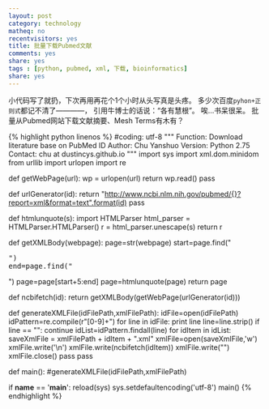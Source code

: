 ```yaml
---
layout: post
category: technology
matheq: no
recentvisitors: yes
title: 批量下载Pubmed文献
comments: yes
share: yes
tags : [python, pubmed, xml, 下载, bioinformatics]
share: yes
---
```

小代码写了就扔，下次再用再花个1个小时从头写真是头疼。
多少次百度`pyhon+正则式`都记不清了————，
引用牛博士的话说：“各有慧根”。
唉…书呆很呆。
批量从Pubmed网站下载文献摘要、Mesh Terms有木有？


{% highlight python linenos %}
#coding:	utf-8
"""
Function: Download literature base on PubMed ID
Author:  Chu Yanshuo
Version: Python 2.75
Contact: chu at dustincys.github.io
"""
import sys
import xml.dom.minidom
from urllib import urlopen
import re

def getWebPage(url):
	wp = urlopen(url)
	return wp.read()
	pass

def urlGenerator(id):
	return "http://www.ncbi.nlm.nih.gov/pubmed/{}?report=xml&format=text".format(id)
	pass

def htmlunquote(s):
	import HTMLParser
	html_parser = HTMLParser.HTMLParser()
	r = html_parser.unescape(s)
	return r

def getXMLBody(webpage):
	page=str(webpage)
	start=page.find("<pre>")
	end=page.find("</pre>")
	page=page[start+5:end]
	page=htmlunquote(page)
	return page

def ncbifetch(id):
	return getXMLBody(getWebPage(urlGenerator(id)))

def generateXMLFile(idFilePath,xmlFilePath):
	idFile=open(idFilePath)
	idPattern=re.compile(r"[0-9]+")
	for line in idFile:
		print line
		line=line.strip()
		if line == "":
			continue
		idList=idPattern.findall(line)
		for idItem in idList:
			saveXmlFile = xmlFilePath + idItem + ".xml"
			xmlFile=open(saveXmlFile,'w')
			xmlFile.write('<?xml version="1.0" encoding="utf-8"?>\n<root>')
			xmlFile.write(ncbifetch(idItem))
			xmlFile.write("</root>")
			xmlFile.close()
		pass
	pass

def main():
	#generateXMLFile(idFilePath,xmlFilePath)

if __name__ == '__main__':
        reload(sys)
        sys.setdefaultencoding('utf-8')
        main()
{% endhighlight %}

